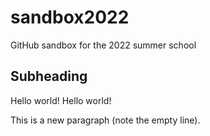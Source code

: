 # sandbox2022
GitHub sandbox for the 2022 summer school

## Subheading

Hello world! 
Hello world!

This is a new paragraph (note the empty line).

